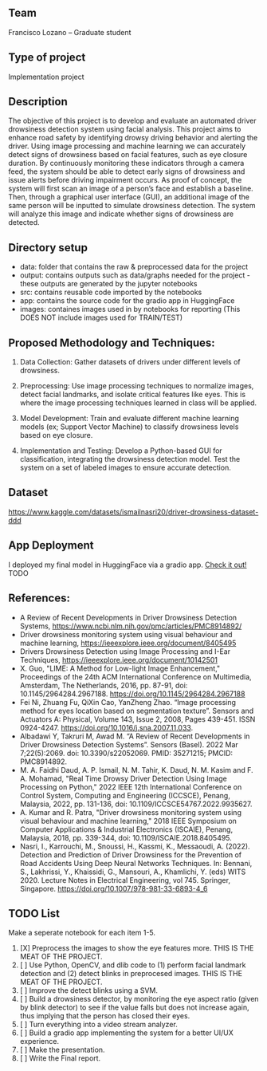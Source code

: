 ## Team
Francisco Lozano – Graduate student 

## Type of project
Implementation project 

## Description
The objective of this project is to develop and evaluate an automated driver drowsiness detection system using facial analysis. This project aims to enhance road safety by identifying drowsy driving behavior and alerting the driver. Using image processing and machine learning we can accurately detect signs of drowsiness based on facial features, such as eye closure duration. By continuously monitoring these indicators through a camera feed, the system should be able to detect early signs of drowsiness and issue alerts before driving impairment occurs. As proof of concept, the system will first scan an image of a person’s face and establish a baseline. Then, through a graphical user interface (GUI), an additional image of the same person will be inputted to simulate drowsiness detection. The system will analyze this image and indicate whether signs of drowsiness are detected. 

## Directory setup
- data: folder that contains the raw & preprocessed data for the project  
- output: contains outputs such as data/graphs needed for the project - these outputs are generated by the jupyter notebooks  
- src: contains reusable code imported by the notebooks 
- app: contains the source code for the gradio app in HuggingFace
- images: containes images used in by notebooks for reporting (This DOES NOT include images used for TRAIN/TEST)

## Proposed Methodology and Techniques: 

1. Data Collection: Gather datasets of drivers under different levels of drowsiness. 

2. Preprocessing: Use image processing techniques to normalize images, detect facial landmarks, and isolate critical features like eyes. This is where the image processing techniques learned in class will be applied. 

3. Model Development: Train and evaluate different machine learning models (ex; Support Vector Machine) to classify drowsiness levels based on eye closure. 

4. Implementation and Testing: Develop a Python-based GUI for classification, integrating the drowsiness detection model. Test the system on a set of labeled images to ensure accurate detection. 

## Dataset

https://www.kaggle.com/datasets/ismailnasri20/driver-drowsiness-dataset-ddd

## App Deployment
I deployed my final model in HuggingFace via a gradio app. [Check it out!]() TODO

## References: 

- A Review of Recent Developments in Driver Drowsiness Detection Systems, https://www.ncbi.nlm.nih.gov/pmc/articles/PMC8914892/ 
- Driver drowsiness monitoring system using visual behaviour and machine learning, https://ieeexplore.ieee.org/document/8405495 
- Drivers Drowsiness Detection using Image Processing and I-Ear Techniques, https://ieeexplore.ieee.org/document/10142501 
- X. Guo, "LIME: A Method for Low-light Image Enhancement," Proceedings of the 24th ACM International Conference on Multimedia, Amsterdam, The Netherlands, 2016, pp. 87-91, doi: 10.1145/2964284.2967188. https://doi.org/10.1145/2964284.2967188
- Fei Ni, Zhuang Fu, QiXin Cao, YanZheng Zhao. “Image processing method for eyes location based on segmentation texture”. Sensors and Actuators A: Physical, Volume 143, Issue 2, 2008, Pages 439-451. ISSN 0924-4247. https://doi.org/10.1016/j.sna.2007.11.033.
- Albadawi Y, Takruri M, Awad M. “A Review of Recent Developments in Driver Drowsiness Detection Systems”. Sensors (Basel). 2022 Mar 7;22(5):2069. doi: 10.3390/s22052069. PMID: 35271215; PMCID: PMC8914892.
- M. A. Faidhi Daud, A. P. Ismail, N. M. Tahir, K. Daud, N. M. Kasim and F. A. Mohamad, "Real Time Drowsy Driver Detection Using Image Processing on Python," 2022 IEEE 12th International Conference on Control System, Computing and Engineering (ICCSCE), Penang, Malaysia, 2022, pp. 131-136, doi: 10.1109/ICCSCE54767.2022.9935627.
- A. Kumar and R. Patra, "Driver drowsiness monitoring system using visual behaviour and machine learning," 2018 IEEE Symposium on Computer Applications & Industrial Electronics (ISCAIE), Penang, Malaysia, 2018, pp. 339-344, doi: 10.1109/ISCAIE.2018.8405495.
- Nasri, I., Karrouchi, M., Snoussi, H., Kassmi, K., Messaoudi, A. (2022). Detection and Prediction of Driver Drowsiness for the Prevention of Road Accidents Using Deep Neural Networks Techniques. In: Bennani, S., Lakhrissi, Y., Khaissidi, G., Mansouri, A., Khamlichi, Y. (eds) WITS 2020. Lecture Notes in Electrical Engineering, vol 745. Springer, Singapore. https://doi.org/10.1007/978-981-33-6893-4_6

## TODO List

Make a seperate notebook for each item 1-5.

1. [X] Preprocess the images to show the eye features more. THIS IS THE MEAT OF THE PROJECT.
1. [ ] Use Python, OpenCV, and dlib code to (1) perform facial landmark detection and (2) detect blinks in preprocesed images. THIS IS THE MEAT OF THE PROJECT.
1. [ ] Improve the detect blinks using a SVM.
1. [ ] Build a drowsiness detector, by monitoring the eye aspect ratio (given by blink detector) to see if the value falls but does not increase again, thus implying that the person has closed their eyes.
1. [ ] Turn everything into a video stream analyzer.
1. [ ] Build a gradio app implementing the system for a better UI/UX experience.
1. [ ] Make the presentation.
1. [ ] Write the Final report.

